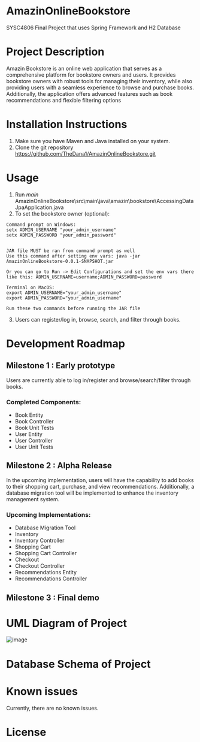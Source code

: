 # AmazinOnlineBookstore
SYSC4806 Final Project that uses Spring Framework and H2 Database

# Project Description 
Amazin Bookstore is an online web application that serves as a comprehensive platform for bookstore owners and users. It provides bookstore owners with robust tools for managing their inventory, while also providing users with a seamless experience to browse and purchase books. Additionally, the application offers advanced features such as book recommendations and flexible filtering options

# Installation Instructions
1. Make sure you have Maven and Java installed on your system.
2. Clone the git repository https://github.com/TheDana1/AmazinOnlineBookstore.git 

# Usage
1. Run _main_ AmazinOnlineBookstore\src\main\java\amazin\bookstore\AccessingDataJpaApplication.java
2. To set the bookstore owner (optional):
 ```
Command prompt on Windows:
setx ADMIN_USERNAME "your_admin_username"
setx ADMIN_PASSWORD "your_admin_password"


JAR file MUST be ran from command prompt as well
Use this command after setting env vars: java -jar AmazinOnlineBookstore-0.0.1-SNAPSHOT.jar

Or you can go to Run -> Edit Configurations and set the env vars there
like this: ADMIN_USERNAME=username;ADMIN_PASSWORD=password

Terminal on MacOS:
export ADMIN_USERNAME="your_admin_username"
export ADMIN_PASSWORD="your_admin_username"

Run these two commands before running the JAR file
```
3. Users can register/log in, browse, search, and filter through books.

# Development Roadmap

## Milestone 1 : Early prototype

Users are currently able to log in/register and browse/search/filter through books.  

### Completed Components:
* Book Entity
* Book Controller
* Book Unit Tests
* User Entity
* User Controller
* User Unit Tests

## Milestone 2 : Alpha Release

In the upcoming implementation, users will have the capability to add books to their shopping cart, purchase, and view recommendations. Additionally, a database migration tool will be implemented to enhance the inventory management system.

### Upcoming Implementations:
* Database Migration Tool
* Inventory
* Inventory Controller
* Shopping Cart
* Shopping Cart Controller
* Checkout
* Checkout Controller
* Recommendations Entity
* Recommendations Controller

## Milestone 3 : Final demo

# UML Diagram of Project 
![image](https://github.com/TheDana1/AmazinOnlineBookstore/assets/89320833/7754e635-0b51-4f18-9ce6-c71367ade790)



# Database Schema of Project

# Known issues
Currently, there are no known issues.

# License
